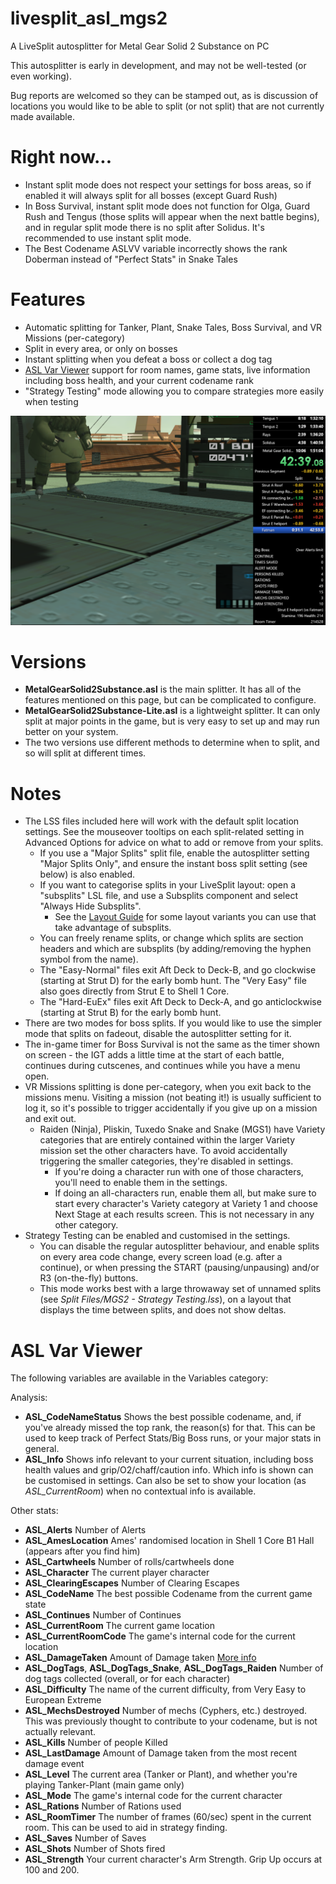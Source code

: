 # livesplit_asl_mgs2
A LiveSplit autosplitter for Metal Gear Solid 2 Substance on PC

This autosplitter is early in development, and may not be well-tested (or even working).

Bug reports are welcomed so they can be stamped out, as is discussion of locations you would like to be able to split (or not split) that are not currently made available.

# Right now...
* Instant split mode does not respect your settings for boss areas, so if enabled it will always split for all bosses (except Guard Rush)
* In Boss Survival, instant split mode does not function for Olga, Guard Rush and Tengus (those splits will appear when the next battle begins), and in regular split mode there is no split after Solidus. It's recommended to use instant split mode.
* The Best Codename ASLVV variable incorrectly shows the rank Doberman instead of "Perfect Stats" in Snake Tales

# Features
* Automatic splitting for Tanker, Plant, Snake Tales, Boss Survival, and VR Missions (per-category)
* Split in every area, or only on bosses
* Instant splitting when you defeat a boss or collect a dog tag
* [ASL Var Viewer](https://github.com/hawkerm/LiveSplit.ASLVarViewer) support for room names, game stats, live information including boss health, and your current codename rank
* "Strategy Testing" mode allowing you to compare strategies more easily when testing

![Screenshot](Images/README.png)

# Versions
* **MetalGearSolid2Substance.asl** is the main splitter. It has all of the features mentioned on this page, but can be complicated to configure.
* **MetalGearSolid2Substance-Lite.asl** is a lightweight splitter. It can only split at major points in the game, but is very easy to set up and may run better on your system.
* The two versions use different methods to determine when to split, and so will split at different times.

# Notes
* The LSS files included here will work with the default split location settings. See the mouseover tooltips on each split-related setting in Advanced Options for advice on what to add or remove from your splits.
  * If you use a "Major Splits" split file, enable the autosplitter setting "Major Splits Only", and ensure the instant boss split setting (see below) is also enabled.
  * If you want to categorise splits in your LiveSplit layout: open a "subsplits" LSL file, and use a Subsplits component and select "Always Hide Subsplits".
    * See the [Layout Guide](LayoutGuide.md) for some layout variants you can use that take advantage of subsplits.
  * You can freely rename splits, or change which splits are section headers and which are subsplits (by adding/removing the hyphen symbol from the name).
  * The "Easy-Normal" files exit Aft Deck to Deck-B, and go clockwise (starting at Strut D) for the early bomb hunt. The "Very Easy" file also goes directly from Strut E to Shell 1 Core.
  * The "Hard-EuEx" files exit Aft Deck to Deck-A, and go anticlockwise (starting at Strut B) for the early bomb hunt.
* There are two modes for boss splits. If you would like to use the simpler mode that splits on fadeout, disable the autosplitter setting for it.
* The in-game timer for Boss Survival is not the same as the timer shown on screen - the IGT adds a little time at the start of each battle, continues during cutscenes, and continues while you have a menu open.
* VR Missions splitting is done per-category, when you exit back to the missions menu. Visiting a mission (not beating it!) is usually sufficient to log it, so it's possible to trigger accidentally if you give up on a mission and exit out.
  * Raiden (Ninja), Pliskin, Tuxedo Snake and Snake (MGS1) have Variety categories that are entirely contained within the larger Variety mission set the other characters have. To avoid accidentally triggering the smaller categories, they're disabled in settings.
    * If you're doing a character run with one of those characters, you'll need to enable them in the settings.
    * If doing an all-characters run, enable them all, but make sure to start every character's Variety category at Variety 1 and choose Next Stage at each results screen. This is not necessary in any other category.
* Strategy Testing can be enabled and customised in the settings.
  * You can disable the regular autosplitter behaviour, and enable splits on every area code change, every screen load (e.g. after a continue), or when pressing the START (pausing/unpausing) and/or R3 (on-the-fly) buttons.
  * This mode works best with a large throwaway set of unnamed splits (see *Split Files/MGS2 - Strategy Testing.lss*), on a layout that displays the time between splits, and does not show deltas.

# ASL Var Viewer
The following variables are available in the Variables category:

Analysis:
* **ASL_CodeNameStatus** Shows the best possible codename, and, if you've already missed the top rank, the reason(s) for that. This can be used to keep track of Perfect Stats/Big Boss runs, or your major stats in general.
* **ASL_Info** Shows info relevant to your current situation, including boss health values and grip/O2/chaff/caution info. Which info is shown can be customised in settings. Can also be set to show your location (as *ASL_CurrentRoom*) when no contextual info is available.

Other stats:
* **ASL_Alerts** Number of Alerts
* **ASL_AmesLocation** Ames' randomised location in Shell 1 Core B1 Hall (appears after you find him)
* **ASL_Cartwheels** Number of rolls/cartwheels done
* **ASL_Character** The current player character
* **ASL_ClearingEscapes** Number of Clearing Escapes
* **ASL_CodeName** The best possible Codename from the current game state
* **ASL_Continues** Number of Continues
* **ASL_CurrentRoom** The current game location
* **ASL_CurrentRoomCode** The game's internal code for the current location
* **ASL_DamageTaken** Amount of Damage taken [More info](https://metalgearspeedrunners.com/wiki/doku.php?id=mgs2_difficulty_differences#health_values)
* **ASL_DogTags**, **ASL_DogTags_Snake**, **ASL_DogTags_Raiden** Number of dog tags collected (overall, or for each character)
* **ASL_Difficulty** The name of the current difficulty, from Very Easy to European Extreme
* **ASL_MechsDestroyed** Number of mechs (Cyphers, etc.) destroyed. This was previously thought to contribute to your codename, but is not actually relevant.
* **ASL_Kills** Number of people Killed
* **ASL_LastDamage** Amount of Damage taken from the most recent damage event
* **ASL_Level** The current area (Tanker or Plant), and whether you're playing Tanker-Plant (main game only)
* **ASL_Mode** The game's internal code for the current character
* **ASL_Rations** Number of Rations used
* **ASL_RoomTimer** The number of frames (60/sec) spent in the current room. This can be used to aid in strategy finding.
* **ASL_Saves** Number of Saves
* **ASL_Shots** Number of Shots fired
* **ASL_Strength** Your current character's Arm Strength. Grip Up occurs at 100 and 200.
